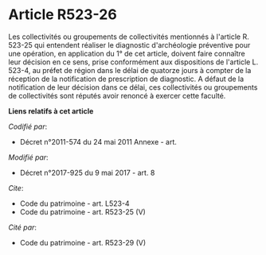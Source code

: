 # Article R523-26

Les collectivités ou groupements de collectivités mentionnés à l'article R. 523-25 qui entendent réaliser le diagnostic
d'archéologie préventive pour une opération, en application du 1° de cet article, doivent faire connaître leur décision en ce
sens, prise conformément aux dispositions de l'article L. 523-4, au préfet de région dans le délai de quatorze jours à
compter de la réception de la notification de prescription de diagnostic. A défaut de la notification de leur décision dans
ce délai, ces collectivités ou groupements de collectivités sont réputés avoir renoncé à exercer cette faculté.

**Liens relatifs à cet article**

_Codifié par_:

  - Décret n°2011-574 du 24 mai 2011 Annexe - art.

_Modifié par_:

  - Décret n°2017-925 du 9 mai 2017 - art. 8

_Cite_:

  - Code du patrimoine - art. L523-4
  - Code du patrimoine - art. R523-25 (V)

_Cité par_:

  - Code du patrimoine - art. R523-29 (V)
